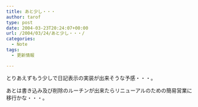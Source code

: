 ```yaml
---
title: あと少し・・・
author: tarof
type: post
date: 2004-03-23T20:24:07+00:00
url: /2004/03/24/あと少し・・・/
categories:
  - Note
tags:
  - 更新情報

---
```

とりあえずもう少しで日記表示の実装が出来そうな予感・・・。
  
あとは書き込み及び削除のルーチンが出来たらリニューアルのための簡易営業に移行かな・・・。
